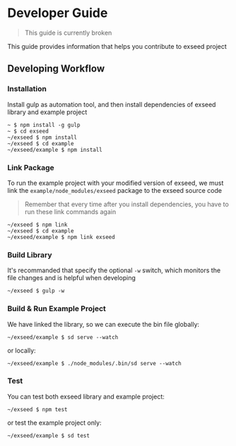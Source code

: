 # Developer Guide

> This guide is currently broken

This guide provides information that helps you contribute to exseed project

## Developing Workflow

### Installation

Install gulp as automation tool, and then install dependencies of exseed library and example project

```
~ $ npm install -g gulp
~ $ cd exseed
~/exseed $ npm install
~/exseed $ cd example
~/exseed/example $ npm install
```

### Link Package

To run the example project with your modified version of exseed, we must link the `example/node_modules/exseed` package to the exseed source code

> Remember that every time after you install dependencies, you have to run these link commands again

```
~/exseed $ npm link
~/exseed $ cd example
~/exseed/example $ npm link exseed
```

### Build Library

It's recommanded that specify the optional `-w` switch, which monitors the file changes and is helpful when developing

```
~/exseed $ gulp -w
```

### Build & Run Example Project

We have linked the library, so we can execute the bin file globally:

```
~/exseed/example $ sd serve --watch
```

or locally:

```
~/exseed/example $ ./node_modules/.bin/sd serve --watch
```

### Test

You can test both exseed library and example project:

```
~/exseed $ npm test
```

or test the example project only:

```
~/exseed/example $ sd test
```